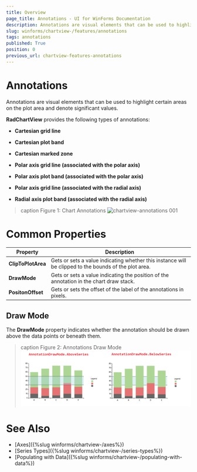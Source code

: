 ```yaml
---
title: Overview
page_title: Annotations - UI for WinForms Documentation
description: Annotations are visual elements that can be used to highlight certain areas on the plot area and denote significant values.
slug: winforms/chartview-/features/annotations
tags: annotations
published: True
position: 0
previous_url: chartview-features-annotations
---
```


# Annotations

Annotations are visual elements that can be used to highlight certain areas on the plot area and denote significant values.

__RadChartView__ provides the following types of annotations:

* __Cartesian grid line__

* __Cartesian plot band__

* __Cartesian marked zone__

* __Polar axis grid line (associated with the polar axis)__

* __Polar axis plot band (associated with the polar axis)__

* __Polar axis grid line (associated with the radial axis)__

* __Radial axis plot band (associated with the radial axis)__

>caption Figure 1: Chart Annotations
![chartview-annotations 001](images/chartview-annotations001.png)

# Common Properties

|Property|Description|
|----|----|
|**ClipToPlotArea**|Gets or sets a value indicating whether this instance will be clipped to the bounds of the plot area.|
|**DrawMode**|Gets or sets a value indicating the position of the annotation in the chart draw stack.|
|**PositonOffset**|Gets or sets the offset of the label of the annotations in pixels.|

## Draw Mode

The __DrawMode__ property indicates whether the annotation should be drawn above the data points or beneath them.

>caption Figure 2: Annotations Draw Mode
![chartview-annotations 002](images/chartview-annotations002.png)

# See Also

* [Axes]({%slug winforms/chartview-/axes%})
* [Series Types]({%slug winforms/chartview-/series-types%})
* [Populating with Data]({%slug winforms/chartview-/populating-with-data%})
